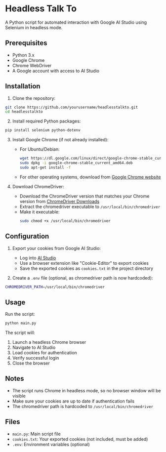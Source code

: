 # Headless Talk To

A Python script for automated interaction with Google AI Studio using Selenium in headless mode.

## Prerequisites

- Python 3.x
- Google Chrome
- Chrome WebDriver
- A Google account with access to AI Studio

## Installation

1. Clone the repository:
```bash
git clone https://github.com/yourusername/headlesstalkto.git
cd headlesstalkto
```

2. Install required Python packages:
```bash
pip install selenium python-dotenv
```

3. Install Google Chrome (if not already installed):
   - For Ubuntu/Debian:
     ```bash
     wget https://dl.google.com/linux/direct/google-chrome-stable_current_amd64.deb
     sudo dpkg -i google-chrome-stable_current_amd64.deb
     sudo apt-get install -f
     ```
   - For other operating systems, download from [Google Chrome website](https://www.google.com/chrome/)

4. Download ChromeDriver:
   - Download the ChromeDriver version that matches your Chrome version from [ChromeDriver Downloads](https://chromedriver.chromium.org/downloads)
   - Extract the chromedriver executable to `/usr/local/bin/chromedriver`
   - Make it executable:
     ```bash
     sudo chmod +x /usr/local/bin/chromedriver
     ```

## Configuration

1. Export your cookies from Google AI Studio:
   - Log into [AI Studio](https://aistudio.google.com/)
   - Use a browser extension like "Cookie-Editor" to export cookies
   - Save the exported cookies as `cookies.txt` in the project directory

2. Create a `.env` file (optional, as chromedriver path is now hardcoded):
```bash
CHROMEDRIVER_PATH=/usr/local/bin/chromedriver
```

## Usage

Run the script:
```bash
python main.py
```

The script will:
1. Launch a headless Chrome browser
2. Navigate to AI Studio
3. Load cookies for authentication
4. Verify successful login
5. Close the browser

## Notes

- The script runs Chrome in headless mode, so no browser window will be visible
- Make sure your cookies are up to date if authentication fails
- The chromedriver path is hardcoded to `/usr/local/bin/chromedriver`

## Files

- `main.py`: Main script file
- `cookies.txt`: Your exported cookies (not included, must be added)
- `.env`: Environment variables (optional)
